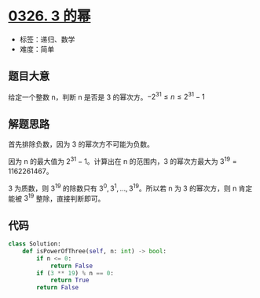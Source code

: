 # [0326. 3 的幂](https://leetcode.cn/problems/power-of-three/)

- 标签：递归、数学
- 难度：简单

## 题目大意

给定一个整数 n，判断 n 是否是 3 的幂次方。$-2^{31} \le n \le 2^{31}-1$

## 解题思路

首先排除负数，因为 3 的幂次方不可能为负数。

因为 n 的最大值为 $2^{31}-1$。计算出在 n 的范围内，3 的幂次方最大为 $3^{19} = 1162261467$。

3 为质数，则 $3^{19}$ 的除数只有 $3^0, 3^1, …, 3^{19}$。所以若 n 为 3 的幂次方，则 n 肯定能被 $3^{19}$ 整除，直接判断即可。

## 代码

```python
class Solution:
    def isPowerOfThree(self, n: int) -> bool:
        if n <= 0:
            return False
        if (3 ** 19) % n == 0:
            return True
        return False
```

